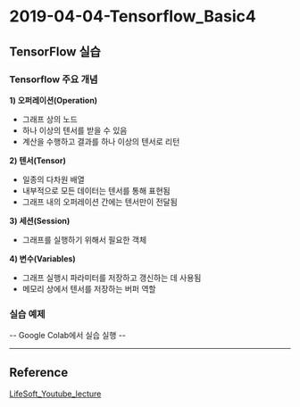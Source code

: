 # 2019-04-04-Tensorflow\_Basic4

## TensorFlow 실습

### Tensorflow 주요 개념

**1\) 오퍼레이션\(Operation\)**

* 그래프 상의 노드
* 하나 이상의 텐서를 받을 수 있음
* 계산을 수행하고 결과를 하나 이상의 텐서로 리턴

**2\) 텐서\(Tensor\)**

* 일종의 다차원 배열
* 내부적으로 모든 데이터는 텐서를 통해 표현됨
* 그래프 내의 오퍼레이션 간에는 텐서만이 전달됨

**3\) 세션\(Session\)**

* 그래프를 실행하기 위해서 필요한 객체

**4\) 변수\(Variables\)**

* 그래프 실행시 파라미터를 저장하고 갱신하는 데 사용됨
* 메모리 상에서 텐서를 저장하는 버퍼 역할

### 실습 예제

-- Google Colab에서 실습 실행 --

---
## Reference
[LifeSoft\_Youtube\_lecture](https://www.youtube.com/watch?v=pnSP5hPGyI0&list=PLY9pe3iUjRrT6wZTIA5YriQxvfXf-yxhF&index=39)